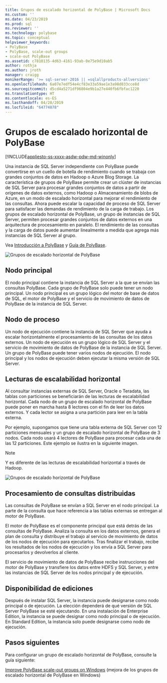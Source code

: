 ```yaml
---
title: Grupos de escalado horizontal de PolyBase | Microsoft Docs
ms.custom: ''
ms.date: 04/23/2019
ms.prod: sql
ms.reviewer: ''
ms.technology: polybase
ms.topic: conceptual
helpviewer_keywords:
- PolyBase
- PolyBase, scale-out groups
- scale-out PolyBase
ms.assetid: c7810135-4d63-4161-93ab-0e75e9d10ab5
author: rothja
ms.author: jroth
manager: craigg
monikerRange: '>= sql-server-2016 || =sqlallproducts-allversions'
ms.openlocfilehash: 6a07e7edf54e4cf83e33a59ae1e3a98d033cce8d
ms.sourcegitcommit: d5cd4a5271df96804e9b1a27e440fb6fbfac1220
ms.translationtype: HT
ms.contentlocale: es-ES
ms.lasthandoff: 04/28/2019
ms.locfileid: "64774878"
---
```

# <a name="polybase-scale-out-groups"></a>Grupos de escalado horizontal de PolyBase

[!INCLUDE[appliesto-ss-xxxx-asdw-pdw-md-winonly](../../includes/appliesto-ss-xxxx-xxxx-xxx-md-winonly.md)]

Una instancia de SQL Server independiente con PolyBase puede convertirse en un cuello de botella de rendimiento cuando se trabaja con grandes conjuntos de datos en Hadoop o Azure Blog Storage. La característica de grupos de PolyBase permite crear un clúster de instancias de SQL Server para procesar grandes conjuntos de datos a partir de orígenes de datos externos, como Hadoop o Almacenamiento de blobs de Azure, en un modo de escalado horizontal para mejorar el rendimiento de las consultas. Ahora puede escalar la capacidad de proceso de SQL Server para satisfacer las demandas de rendimiento de la carga de trabajo. Los grupos de escalado horizontal de PolyBase, un grupo de instancias de SQL Server, permiten procesar grandes conjuntos de datos externos en una arquitectura de procesamiento en paralelo. El rendimiento de las consultas y la carga de datos puede aumentar linealmente a medida que agrega más instancias de SQL Server al grupo. 
  
Vea [Introducción a PolyBase](../../relational-databases/polybase/get-started-with-polybase.md) y [Guía de PolyBase](../../relational-databases/polybase/polybase-guide.md).
  
![Grupos de escalado horizontal de PolyBase](../../relational-databases/polybase/media/polybase-scale-out-groups.png "Grupos de escalado horizontal de PolyBase")  
  
## <a name="head-node"></a>Nodo principal  

El nodo principal contiene la instancia de SQL Server a la que se envían las consultas PolyBase. Cada grupo de PolyBase solo puede tener un nodo principal. Un nodo principal es un grupo lógico del motor de base de datos de SQL, el motor de PolyBase y el servicio de movimiento de datos de PolyBase de la instancia de SQL Server.
  
## <a name="compute-node"></a>Nodo de proceso  

Un nodo de ejecución contiene la instancia de SQL Server que ayuda a escalar horizontalmente el procesamiento de las consultas de los datos externos. Un nodo de ejecución es un grupo lógico de SQL Server y el servicio de movimiento de datos de PolyBase de la instancia de SQL Server. Un grupo de PolyBase puede tener varios nodos de ejecución. El nodo principal y los nodos de ejecución deben ejecutar la misma versión de SQL Server.

## <a name="scale-out-reads"></a>Lecturas de escalabilidad horizontal

Al consultar instancias externas de SQL Server, Oracle o Teradata, las tablas con particiones se beneficiarán de las lecturas de escalabilidad horizontal. Cada nodo de un grupo de escalado horizontal de PolyBase puede poner en marcha hasta 8 lectores con el fin de leer los datos externos. Y cada lector se asigna a una partición para leer en la tabla externa. 

Por ejemplo, supongamos que tiene una tabla externa de SQL Server con 12 particiones mensuales y un grupo de escalado horizontal de PolyBase de 3 nodos. Cada nodo usará 4 lectores de PolyBase para procesar cada una de las 12 particiones. Este ejemplo se ilustra en la siguiente imagen. 

> [!NOTE]
>  Y es diferente de las lecturas de escalabilidad horizontal a través de Hadoop. 

![Grupos de escalado horizontal de PolyBase](../../relational-databases/polybase/media/polybase-scale-out-groups2.png "Grupos de escalado horizontal de PolyBase")
  
## <a name="distributed-query-processing"></a>Procesamiento de consultas distribuidas  

Las consultas de PolyBase se envían a SQL Server en el nodo principal. La parte de la consulta que hace referencia a las tablas externas se entregan al motor de PolyBase.
  
El motor de PolyBase es el componente principal que está detrás de las consultas de PolyBase. Analiza la consulta en los datos externos, genera el plan de consulta y distribuye el trabajo al servicio de movimiento de datos de los nodos de ejecución para ejecutarlos. Tras finalizar el trabajo, recibe los resultados de los nodos de ejecución y los envía a SQL Server para procesarlos y devolverlos al cliente.
  
El servicio de movimiento de datos de PolyBase recibe instrucciones del motor de PolyBase y transfiere los datos entre HDFS y SQL Server, y entre las instancias de SQL Server de los nodos principal y de ejecución.
  
## <a name="editions-availability"></a>Disponibilidad de ediciones  

Después de instalar SQL Server, la instancia puede designarse como nodo principal o de ejecución. La elección dependerá de qué versión de SQL Server PolyBase se esté ejecutando. En una instalación de Enterprise Edition, la instancia se puede designar como nodo principal o de ejecución. En Standard Edition, la instancia solo puede designarse como nodo de ejecución.

## <a name="next-steps"></a>Pasos siguientes

Para configurar un grupo de escalado horizontal de PolyBase, consulte la guía siguiente:

[Improve PolyBase scale-out groups on Windows](configure-scale-out-groups-windows.md) (mejora de los grupos de escalado horizontal de PolyBase en Windows)
